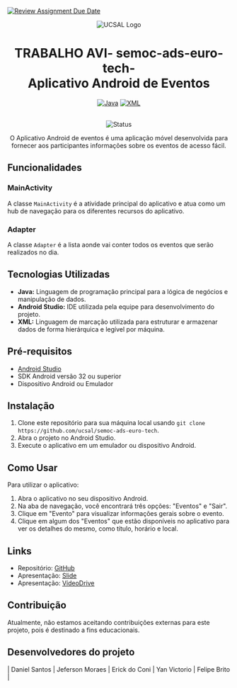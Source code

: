 [![Review Assignment Due Date](https://classroom.github.com/assets/deadline-readme-button-24ddc0f5d75046c5622901739e7c5dd533143b0c8e959d652212380cedb1ea36.svg)](https://classroom.github.com/a/xUDSX77E)
<p align="center">
  <img src="https://inscricao.ucsal.br/wp-content/uploads/2023/07/Logo-UCSAL.svg" alt="UCSAL Logo">
</p>

<h1 align="center">TRABALHO AVI- semoc-ads-euro-tech-<br> Aplicativo Android de Eventos</h1>

<p align="center">
  <a href="https://www.java.com/"><img src="https://img.shields.io/badge/Java-ED8B00?style=for-the-badge&logo=openjdk&logoColor=white" alt="Java"></a>
  <a href="https://www.w3.org/XML/"><img src="https://img.shields.io/badge/XML-00000F?style=for-the-badge&logo=mysql&logoColor=white" alt="XML"></a>
</p>

<p align="center"><br>
  <img src="http://img.shields.io/static/v1?label=STATUS&message=CONCLUIDO&color=GREEN&style=for-the-badge" alt="Status">
</p>

<p align="center">O Aplicativo Android de eventos é uma aplicação móvel desenvolvida para fornecer aos participantes informações sobre os eventos de acesso fácil.</p>


## Funcionalidades

### MainActivity

A classe `MainActivity` é a atividade principal do aplicativo e atua como um hub de navegação para os diferentes recursos do aplicativo.

### Adapter

A classe `Adapter` é a lista aonde vai conter todos os eventos que serão realizados no dia.


## Tecnologias Utilizadas

- **Java:** Linguagem de programação principal para a lógica de negócios e manipulação de dados.
- **Android Studio:** IDE utilizada pela equipe para desenvolvimento do projeto.
- **XML:** Linguagem de marcação utilizada para estruturar e armazenar dados de forma hierárquica e legível por máquina.

## Pré-requisitos

- [Android Studio](https://developer.android.com/studio)
- SDK Android versão 32 ou superior
- Dispositivo Android ou Emulador

## Instalação

1. Clone este repositório para sua máquina local usando `git clone https://github.com/ucsal/semoc-ads-euro-tech`.
2. Abra o projeto no Android Studio.
3. Execute o aplicativo em um emulador ou dispositivo Android.

## Como Usar

Para utilizar o aplicativo:

1. Abra o aplicativo no seu dispositivo Android.
2. Na aba de navegação, você encontrará três opções: "Eventos" e "Sair".
3. Clique em "Evento" para visualizar informações gerais sobre o evento.
4. Clique em algum dos "Eventos" que estão disponíveis no aplicativo para ver os detalhes do mesmo, como título, horário e local.

## Links

- Repositório: [GitHub](https://github.com/ucsal/semoc-ads-euro-tech)
- Apresentação: [Slide](https://drive.google.com/drive/folders/1TLgbabAiF6-kr5plyle6kKzprWdMN1fp)
- Apresentação: [VídeoDrive](https://drive.google.com/drive/folders/1LZVAcjt6KtiY2e_w1m_Rz95dOe3szSsq)

## Contribuição

Atualmente, não estamos aceitando contribuições externas para este projeto, pois é destinado a fins educacionais.

## Desenvolvedores do projeto

| Daniel Santos | Jeferson Moraes | Erick do Coni | Yan Victorio  | Felipe Brito |

